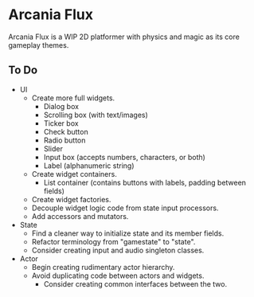 # Arcania Flux
Arcania Flux is a WIP 2D platformer with physics and magic as its core gameplay
themes.

## To Do
* UI
    * Create more full widgets.
        * Dialog box
        * Scrolling box (with text/images)
        * Ticker box
        * Check button
        * Radio button
        * Slider
        * Input box (accepts numbers, characters, or both)
        * Label (alphanumeric string)
    * Create widget containers.
        * List container (contains buttons with labels, padding between fields)
    * Create widget factories.
    * Decouple widget logic code from state input processors.
    * Add accessors and mutators.
* State
    * Find a cleaner way to initialize state and its member fields.
    * Refactor terminology from "gamestate" to "state".
    * Consider creating input and audio singleton classes.
* Actor
    * Begin creating rudimentary actor hierarchy.
    * Avoid duplicating code between actors and widgets.
        * Consider creating common interfaces between the two.